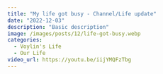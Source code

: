 ```yaml
---
title: "My life got busy - Channel/Life update"
date: "2022-12-03"
description: "Basic description"
image: /images/posts/12/life-got-busy.webp
categories:
  - Voylin's Life
  - Our Life
video_url: https://youtu.be/iijYMQFzTbg
---
```


